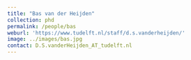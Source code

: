 ```yaml
---
title: "Bas van der Heijden"
collection: phd
permalink: /people/bas
weburl: 'https://www.tudelft.nl/staff/d.s.vanderheijden/'
image: ../images/bas.jpg
contact: D.S.vanderHeijden_AT_tudelft.nl
---
```

